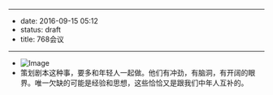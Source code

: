 - --
- date: 2016-09-15 05:12
- status: draft
- title: 768会议
- --
- ![Image](/_image/2016-09-15/05-12-20.jpg)
- 策划剧本这种事，要多和年轻人一起做。他们有冲劲，有脑洞，有开阔的眼界。唯一欠缺的可能是经验和思想，这些恰恰又是跟我们中年人互补的。
